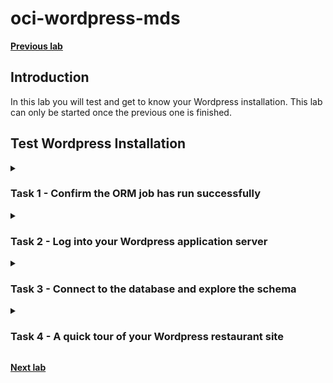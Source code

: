 # oci-wordpress-mds

**[Previous lab](./lab_preparation.md)**
## Introduction
In this lab you will test and get to know your Wordpress installation. This lab can only be started once the previous one is finished.

## Test Wordpress Installation
<details>
    <summary><h3>Task 1 - Confirm the ORM job has run successfully</h3></summary>

1. This job typically takes 15-20 minutes so please be patient. When the job completes the RMJ icon in the top left of the ORM page will turn from orange (updating) to green and will state that the job has succeeded (see below). If it turns red then there is an issue. Scroll to the bottom of the log and use its information to diagnose the issue.

    ![OCI orm job complete](../images/OCI-orm_job_complete.png)

2. Obtaining information about the installation
    Information such as the public IP address of the Wordpress application server can be obtained by accessing the links under the Resources menu (which can be found on left hand side of the ORM RMJ page (see above).

    1. Click on the **Outputs** menu item. Here you will see values for: the database's private IP addrees; the Wordpress database user's name; the Wordpress database user's password, and the public IP address of the Wordpress application server. Note that unless you changed the passwords as part of the installation, then all other passwords will have the same value as the Wordpress user's password. This is not best practice in production and has only been done here to keep things simple for the lab.

    2. Click on the **Job resources** menu item. Here you will see in detail all the resources that went into the making of the infrastructure and Wordpress site.

</details>

<details>
    <summary><h3>Task 2 - Log into your Wordpress application server</h3></summary>

In order to complete the rest of the lab you will need to log into the application server. This requires you to know the public IP address of the server and user credentials. The user credentials are formed of a username and a private key. To get this information perform the following steps:

1. The user name is **opc**. This user is part of the sudoers group on the application server meaning it can elevate its privileges to that of root by using the sudo command.
2. The public IP address can be obtained by clicking on the **Outputs** menu item of the ORM RMJ page. Navigate to Outputs and make a note of the Wordpress Public IP address.
3. Getting the private key is a little more difficult. The private key can be found by clicking on the **Job resources** menu item and navigating to the tls_private_key.public_private_key_pair row and then selecting the correct attribute, private_key_pem. However, even then the key will be unusable without some editing. Therefore, to make this process easier we have provided a simple tool that will help you select the correct attribute and make the necessary edits. Follow this procedure:

    1. Navigate to **Job resources**
    2. Scroll down to **tls_private_key.public_private_key_pair** row and click on **copy** (note: if your page is displaying the attributes for this resource, then first click on hide otherwise you won't be able to perform the copy)
    ![OCI orm select resources](../images/OCI-orm_select_resources.png)
    3. Open up a browser and enter: http://**public-ip-address**/formatkey.html. The screen shot below for details this. Note that because the URL is using http the browser states that the connection is insecure (i.e. the page was transmitted in the clear). However, the script within the webpage that will convert the key runs entirely within your browser and makes no calls across the internet, etc., Therefore, no information will leave your browser or PC and so the process of converting your key is secure.
    
    ![SCRIPT format key](../images/SCRIPT_format_key.png)
    4. Click in the left hand text area and then paste the copied resources into it. Now click the Format button. This will create a properly formatted pem key and will display it in the right-hand text area. An example is shown below.

    ![SCRIPT format key resource](../images/SCRIPT_format_key_resource.png)
    
    5. Now copy the formatted key. It is critically important to copy all of the key: from the very first hyphen (-) to the last. An easy way to select this block of text is to click in the right hand pane and then press ctrl-a on the keyboard. Once the text is selected, press ctrl-c to copy. Alternatively use your mouse to select all the text and then its right button to copy. The image below shows the text you must select.
    
    ![SCRIPT format key resource](../images/SCRIPT_format_key_selected.png)

    6. You now need to save the copied pem into a file. Open an edited such as Notepad and paste the copied pem into it. Give the file a name (e.g. wp.pem) and save it to your PC. 
        - If you are a **Windows user** then it does not matter too much where you save it, a suggestion would be, c:\users\your-name, e.g. c:\users\stuart\wp.pem. If you use PuTTy as an ssh client you will need to convert the pem key into PuTTy's ppk format - use PuTTyGen to do this. 
        - If you are a **linux user** then you should save the file to your user account's .ssh directory and then change its permission to 600, e.g. if your home account is /home/stuart then save the file to /home/stuart/.ssh/wp.pem then chmod 600 /home/stuart/.ssh/wp.pem.
    
    7. You should now be able to log into your application server, using ssh -i path-to-private-key opc@public-ip. An example is shown below (where the public IP address of the application server is 150.230.122.56). Be aware that the first time you log in you will be requested to confirm the authenticity of the host, to which you must answer **yes**. 
    ![APP first login](../images/APP_first_login.png)
    There will be a number of scripts and files in the opc home directory. These files are leftovers from the build. Please feel free to look at them, but please **do not attempt to run any of them** as they will most likely destroy what has been built.

</details>

<details>
    <summary><h3>Task 3 - Connect to the database and explore the schema</h3></summary>

1. To perform this task you will need the following information:
    1. The administrative user of the database. Unless you have changed it this will be by default **admin**
    
    2. The password for the administrative user. Unless you have changed it this will be the same as the password for the wordpress db user which is detailed in the Outputs section of the ORM Job page (see **iv** below for how to navigate to Outputs).
    
    3. The name of the wordpress schema. Unless you have changed it, this will be **wordpress**. If you have changed the schema name and cannot remember it, then it can be found in the Outputs section of the ORM Job page (see **iv** below for how to navigate to Outputs).
    
    4. The private IP address of the database server. If you do not have this to hand then you can find it in the OCI console by
        - **Either** going to **Outputs** in the ORM Job page: 
            
            - If you are not already on the ORM job page navigate to it by clicking on the Hamburger Menu, select **Developer Services** and then under **Resource Manager** click on the **Jobs** link. Once in the Jobs list page click on the **ormjob** link to go to the ORM Job page. In the Job page click on **Outputs** and then copy the mds_instance_ip value. 
        
       - **Or** going to the database instance's page: 
            - Click on the Hamburger Menu and select **Databases** (do not select Oracle Database). Click on **DB Systems** (under MySQL). In the DB Systems list page click on your database's name ("MySQLInstance" unless you changed the name). In the instance's page scroll down and on the right hand side you will see a section called Endpoint and within it will be the private IP address.
    
2. If you have logged out of the application server, then re-login (see step 7 of the previous task)
    
3. Connect to the database using MySQL Shell. Use the following connection string: mysqlsh --uri admin@private-ip-address --sql and then supplying the password at the prompt. For example: 
    
    ![database login](../images/WP-db-login.png)
    
4. Once connected, use the wordpress schema (or whatever name you gave the wordpress schema) and look at its structure. Do not make any changes. For example:
    
    ![database login](../images/WP-db-schema.png)

5. Quit from the database (using **\q**) and then continue with Task 4.
    
    ![database logout](../images/WP-db-logout.png)
    
</details>

<details>
    <summary><h3>Task 4 - A quick tour of your Wordpress restaurant site</h3></summary>

1. As a customer you can reach the restaurant site by entering ht<span>tp://</span>public-ip-address. The image below shows the home page:

    ![WP homepage](../images/WP_homepage.png)

2. If you scroll down the page you will see a (very unintersting) post. If you scroll up you can create an order by clicking on the **Order Online** link. Create an order for delivery that contains a few items, and then go to the checkout. Checkout as a guest - see below for a typical entry. Scroll down the screen and set the Payment Method to be Test Payment. Click on the Place Order button.

    ![WP checkout](../images/WP_checkout.png)

3. Once you have placed the order you should see an Order Confirmation screen. This is what the customer sees. As the owner/adminstrator of the site you will have to process the order. To do this you need to log in as the Wordpress administrator. You can achieve this by entering ht<span>tp://</span>public-ip-address/wp-admin and then entering the requested credentials. For example:

    ![WP wp wp admin](../images/WP_wp_admin.png)

4. Once you have logged in you will arrive at the admin dashboard. 

    ![WP wp admin dashboard](../images/WP_admin_dashboard.png)

5. Click on RestroPress and change the order status to Completed for the order you made as a customer.

   ![WP wp admin complete](../images/WP_complete_order.png)

6. If you have time click on Food Items and explore its options.

</details>

**[Next lab](./mds_enable_ha.md)**
